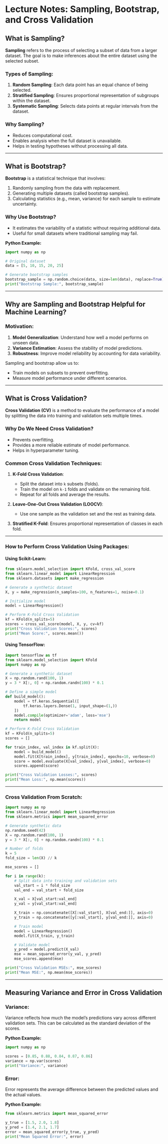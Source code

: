 # Lecture Notes: Sampling, Bootstrap, and Cross Validation

## What is Sampling?

**Sampling** refers to the process of selecting a subset of data from a larger dataset. The goal is to make inferences about the entire dataset using the selected subset.

### Types of Sampling:
1. **Random Sampling**: Each data point has an equal chance of being selected.
2. **Stratified Sampling**: Ensures proportional representation of subgroups within the dataset.
3. **Systematic Sampling**: Selects data points at regular intervals from the dataset.

### Why Sampling?
- Reduces computational cost.
- Enables analysis when the full dataset is unavailable.
- Helps in testing hypotheses without processing all data.

---

## What is Bootstrap?

**Bootstrap** is a statistical technique that involves:
1. Randomly sampling from the data with replacement.
2. Generating multiple datasets (called bootstrap samples).
3. Calculating statistics (e.g., mean, variance) for each sample to estimate uncertainty.

### Why Use Bootstrap?
- It estimates the variability of a statistic without requiring additional data.
- Useful for small datasets where traditional sampling may fail.

**Python Example:**
```python
import numpy as np

# Original dataset
data = [5, 10, 15, 20, 25]

# Generate bootstrap samples
bootstrap_sample = np.random.choice(data, size=len(data), replace=True)
print("Bootstrap Sample:", bootstrap_sample)
```

---

## Why are Sampling and Bootstrap Helpful for Machine Learning?

### Motivation:
1. **Model Generalization**: Understand how well a model performs on unseen data.
2. **Variance Estimation**: Assess the stability of model predictions.
3. **Robustness**: Improve model reliability by accounting for data variability.

Sampling and bootstrap allow us to:
- Train models on subsets to prevent overfitting.
- Measure model performance under different scenarios.

---

## What is Cross Validation?

**Cross Validation (CV)** is a method to evaluate the performance of a model by splitting the data into training and validation sets multiple times.

### Why Do We Need Cross Validation?
- Prevents overfitting.
- Provides a more reliable estimate of model performance.
- Helps in hyperparameter tuning.

### Common Cross Validation Techniques:
1. **K-Fold Cross Validation**:
   - Split the dataset into `k` subsets (folds).
   - Train the model on `k-1` folds and validate on the remaining fold.
   - Repeat for all folds and average the results.

2. **Leave-One-Out Cross Validation (LOOCV)**:
   - Use one sample as the validation set and the rest as training data.

3. **Stratified K-Fold**: Ensures proportional representation of classes in each fold.

---

### How to Perform Cross Validation Using Packages:

#### Using Scikit-Learn:
```python
from sklearn.model_selection import KFold, cross_val_score
from sklearn.linear_model import LinearRegression
from sklearn.datasets import make_regression

# Generate a synthetic dataset
X, y = make_regression(n_samples=100, n_features=1, noise=0.1)

# Initialize model
model = LinearRegression()

# Perform K-Fold Cross Validation
kf = KFold(n_splits=5)
scores = cross_val_score(model, X, y, cv=kf)
print("Cross Validation Scores:", scores)
print("Mean Score:", scores.mean())
```

#### Using TensorFlow:
```python
import tensorflow as tf
from sklearn.model_selection import KFold
import numpy as np

# Generate a synthetic dataset
X = np.random.rand(100, 1)
y = 3 * X[:, 0] + np.random.randn(100) * 0.1

# Define a simple model
def build_model():
    model = tf.keras.Sequential([
        tf.keras.layers.Dense(1, input_shape=(1,))
    ])
    model.compile(optimizer='adam', loss='mse')
    return model

# Perform K-Fold Cross Validation
kf = KFold(n_splits=5)
scores = []

for train_index, val_index in kf.split(X):
    model = build_model()
    model.fit(X[train_index], y[train_index], epochs=10, verbose=0)
    score = model.evaluate(X[val_index], y[val_index], verbose=0)
    scores.append(score)

print("Cross Validation Losses:", scores)
print("Mean Loss:", np.mean(scores))
```

---

### Cross Validation From Scratch:
```python
import numpy as np
from sklearn.linear_model import LinearRegression
from sklearn.metrics import mean_squared_error

# Generate synthetic data
np.random.seed(42)
X = np.random.rand(100, 1)
y = 3 * X[:, 0] + np.random.randn(100) * 0.1

# Number of folds
k = 5
fold_size = len(X) // k

mse_scores = []

for i in range(k):
    # Split data into training and validation sets
    val_start = i * fold_size
    val_end = val_start + fold_size

    X_val = X[val_start:val_end]
    y_val = y[val_start:val_end]

    X_train = np.concatenate([X[:val_start], X[val_end:]], axis=0)
    y_train = np.concatenate([y[:val_start], y[val_end:]], axis=0)

    # Train model
    model = LinearRegression()
    model.fit(X_train, y_train)

    # Validate model
    y_pred = model.predict(X_val)
    mse = mean_squared_error(y_val, y_pred)
    mse_scores.append(mse)

print("Cross Validation MSEs:", mse_scores)
print("Mean MSE:", np.mean(mse_scores))
```

---

## Measuring Variance and Error in Cross Validation

### Variance:
Variance reflects how much the model’s predictions vary across different validation sets. This can be calculated as the standard deviation of the scores.

**Python Example:**
```python
import numpy as np

scores = [0.85, 0.88, 0.84, 0.87, 0.86]
variance = np.var(scores)
print("Variance:", variance)
```

### Error:
Error represents the average difference between the predicted values and the actual values.

**Python Example:**
```python
from sklearn.metrics import mean_squared_error

y_true = [1.5, 2.0, 1.8]
y_pred = [1.4, 2.1, 1.7]
error = mean_squared_error(y_true, y_pred)
print("Mean Squared Error:", error)
```

